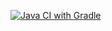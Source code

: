 [![Java CI with Gradle](https://github.com/EvgeniyaDem/work7/actions/workflows/blank.yml/badge.svg)](https://github.com/EvgeniyaDem/work7/actions/workflows/blank.yml)
